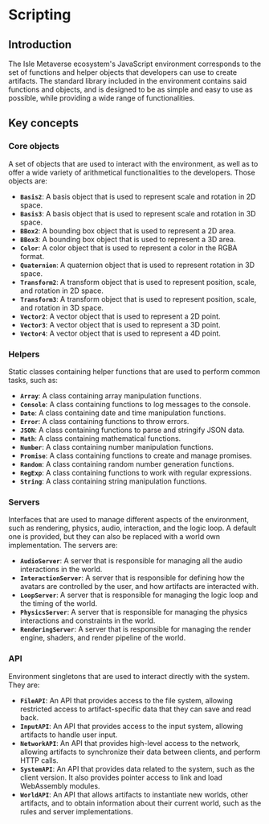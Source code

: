 # Scripting

## Introduction

The Isle Metaverse ecosystem's JavaScript environment corresponds to the set of functions and helper objects that developers can use to create artifacts. The standard library included in the environment contains said functions and objects, and is designed to be as simple and easy to use as possible, while providing a wide range of functionalities.

## Key concepts

### Core objects

A set of objects that are used to interact with the environment, as well as to offer a wide variety of arithmetical functionalities to the developers. Those objects are:

- **`Basis2`**: A basis object that is used to represent scale and rotation in 2D space.
- **`Basis3`**: A basis object that is used to represent scale and rotation in 3D space.
- **`BBox2`**: A bounding box object that is used to represent a 2D area.
- **`BBox3`**: A bounding box object that is used to represent a 3D area.
- **`Color`**: A color object that is used to represent a color in the RGBA format.
- **`Quaternion`**: A quaternion object that is used to represent rotation in 3D space.
- **`Transform2`**: A transform object that is used to represent position, scale, and rotation in 2D space.
- **`Transform3`**: A transform object that is used to represent position, scale, and rotation in 3D space.
- **`Vector2`**: A vector object that is used to represent a 2D point.
- **`Vector3`**: A vector object that is used to represent a 3D point.
- **`Vector4`**: A vector object that is used to represent a 4D point.

### Helpers

Static classes containing helper functions that are used to perform common tasks, such as:

- **`Array`**: A class containing array manipulation functions.
- **`Console`**: A class containing functions to log messages to the console.
- **`Date`**: A class containing date and time manipulation functions.
- **`Error`**: A class containing functions to throw errors.
- **`JSON`**: A class containing functions to parse and stringify JSON data.
- **`Math`**: A class containing mathematical functions.
- **`Number`**: A class containing number manipulation functions.
- **`Promise`**: A class containing functions to create and manage promises.
- **`Random`**: A class containing random number generation functions.
- **`RegExp`**: A class containing functions to work with regular expressions.
- **`String`**: A class containing string manipulation functions.

### Servers

Interfaces that are used to manage different aspects of the environment, such as rendering, physics, audio, interaction, and the logic loop. A default one is provided, but they can also be replaced with a world own implementation. The servers are:

- **`AudioServer`**: A server that is responsible for managing all the audio interactions in the world.
- **`InteractionServer`**: A server that is responsible for defining how the avatars are controlled by the user, and how artifacts are interacted with.
- **`LoopServer`**: A server that is responsible for managing the logic loop and the timing of the world.
- **`PhysicsServer`**: A server that is responsible for managing the physics interactions and constraints in the world.
- **`RenderingServer`**: A server that is responsible for managing the render engine, shaders, and render pipeline of the world.

### API

Environment singletons that are used to interact directly with the system. They are:

- **`FileAPI`**: An API that provides access to the file system, allowing restricted access to artifact-specific data that they can save and read back.
- **`InputAPI`**: An API that provides access to the input system, allowing artifacts to handle user input.
- **`NetworkAPI`**: An API that provides high-level access to the network, allowing artifacts to synchronize their data between clients, and perform HTTP calls.
- **`SystemAPI`**: An API that provides data related to the system, such as the client version. It also provides pointer access to link and load WebAssembly modules.
- **`WorldAPI`**: An API that allows artifacts to instantiate new worlds, other artifacts, and to obtain information about their current world, such as the rules and server implementations.
